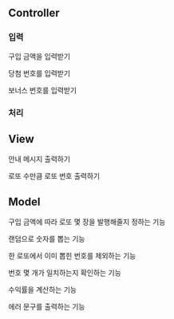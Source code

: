 
## Controller

### 입력

구입 금액을 입력받기

당첨 번호를 입력받기

보너스 번호를 입력받기

### 처리


## View

안내 메시지 출력하기

로또 수만큼 로또 번호 출력하기



## Model

구입 금액에 따라 로또 몇 장을 발행해줄지 정하는 기능

랜덤으로 숫자를 뽑는 기능

한 로또에서 이미 뽑힌 번호를 제외하는 기능

번호 몇 개가 일치하는지 확인하는 기능

수익률을 계산하는 기능

에러 문구를 출력하는 기능


